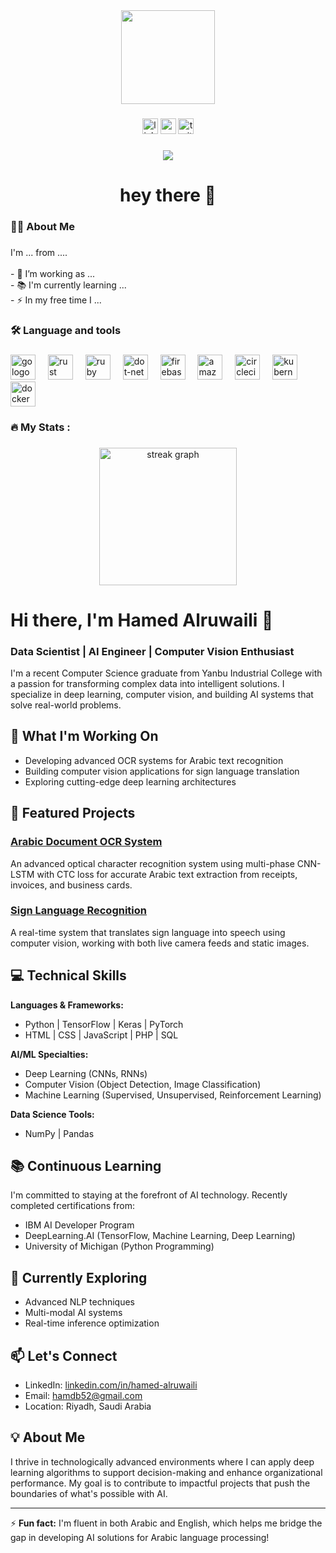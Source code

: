 <div align="center">
  <img height="150" src="https://media.giphy.com/media/M9gbBd9nbDrOTu1Mqx/giphy.gif"  />
</div>

###

<div align="center">
  <img src="https://img.shields.io/static/v1?message=LinkedIn&logo=linkedin&label=&color=0077B5&logoColor=white&labelColor=&style=for-the-badge" height="25" alt="linkedin logo"  />
  <img src="https://img.shields.io/static/v1?message=Youtube&logo=youtube&label=&color=FF0000&logoColor=white&labelColor=&style=for-the-badge" height="25" alt="youtube logo"  />
  <img src="https://img.shields.io/static/v1?message=Twitter&logo=twitter&label=&color=1DA1F2&logoColor=white&labelColor=&style=for-the-badge" height="25" alt="twitter logo"  />
</div>

###

<div align="center">
  <img src="https://visitor-badge.laobi.icu/badge?page_id=maurodesouza.maurodesouza&"  />
</div>

###

<h1 align="center">hey there 👋</h1>

###

<h3 align="left">👩‍💻  About Me</h3>

###

<p align="left">I'm ... from ....<br><br>- 🔭 I’m working as ...<br>- 📚 I'm currently learning ...<br>- ⚡ In my free time I ...</p>

###

<h3 align="left">🛠 Language and tools</h3>

###

<div align="left">
  <img src="https://cdn.jsdelivr.net/gh/devicons/devicon/icons/go/go-original-wordmark.svg" height="40" alt="go logo"  />
  <img width="12" />
  <img src="https://cdn.jsdelivr.net/gh/devicons/devicon/icons/rust/rust-original.svg" height="40" alt="rust logo"  />
  <img width="12" />
  <img src="https://cdn.jsdelivr.net/gh/devicons/devicon/icons/ruby/ruby-plain-wordmark.svg" height="40" alt="ruby logo"  />
  <img width="12" />
  <img src="https://cdn.jsdelivr.net/gh/devicons/devicon/icons/dot-net/dot-net-plain-wordmark.svg" height="40" alt="dot-net logo"  />
  <img width="12" />
  <img src="https://cdn.jsdelivr.net/gh/devicons/devicon/icons/firebase/firebase-plain-wordmark.svg" height="40" alt="firebase logo"  />
  <img width="12" />
  <img src="https://cdn.jsdelivr.net/gh/devicons/devicon/icons/amazonwebservices/amazonwebservices-line-wordmark.svg" height="40" alt="amazonwebservices logo"  />
  <img width="12" />
  <img src="https://cdn.jsdelivr.net/gh/devicons/devicon/icons/circleci/circleci-plain.svg" height="40" alt="circleci logo"  />
  <img width="12" />
  <img src="https://cdn.jsdelivr.net/gh/devicons/devicon/icons/kubernetes/kubernetes-plain.svg" height="40" alt="kubernetes logo"  />
  <img width="12" />
  <img src="https://cdn.jsdelivr.net/gh/devicons/devicon/icons/docker/docker-plain-wordmark.svg" height="40" alt="docker logo"  />
</div>

###

<h3 align="left">🔥   My Stats :</h3>

###

<div align="center">
  <img src="https://streak-stats.demolab.com?user=maurodesouza&locale=en&mode=daily&theme=dark&hide_border=false&border_radius=5&order=3" height="220" alt="streak graph"  />
</div>

###
# Hi there, I'm Hamed Alruwaili 👋

### Data Scientist | AI Engineer | Computer Vision Enthusiast

I'm a recent Computer Science graduate from Yanbu Industrial College with a passion for transforming complex data into intelligent solutions. I specialize in deep learning, computer vision, and building AI systems that solve real-world problems.

## 🔭 What I'm Working On

- Developing advanced OCR systems for Arabic text recognition
- Building computer vision applications for sign language translation
- Exploring cutting-edge deep learning architectures

## 🚀 Featured Projects

### [Arabic Document OCR System](https://github.com/HAMEDB52/Optical-Character-Recognition)
An advanced optical character recognition system using multi-phase CNN-LSTM with CTC loss for accurate Arabic text extraction from receipts, invoices, and business cards.

### [Sign Language Recognition](https://github.com/HAMEDB52/hand_sign)
A real-time system that translates sign language into speech using computer vision, working with both live camera feeds and static images.

## 💻 Technical Skills

**Languages & Frameworks:**
- Python | TensorFlow | Keras | PyTorch
- HTML | CSS | JavaScript | PHP | SQL

**AI/ML Specialties:**
- Deep Learning (CNNs, RNNs)
- Computer Vision (Object Detection, Image Classification)
- Machine Learning (Supervised, Unsupervised, Reinforcement Learning)

**Data Science Tools:**
- NumPy | Pandas

## 📚 Continuous Learning

I'm committed to staying at the forefront of AI technology. Recently completed certifications from:
- IBM AI Developer Program
- DeepLearning.AI (TensorFlow, Machine Learning, Deep Learning)
- University of Michigan (Python Programming)

## 🌱 Currently Exploring

- Advanced NLP techniques
- Multi-modal AI systems
- Real-time inference optimization

## 📫 Let's Connect

- LinkedIn: [linkedin.com/in/hamed-alruwaili](https://linkedin.com/in/hamed-alruwaili)
- Email: hamdb52@gmail.com
- Location: Riyadh, Saudi Arabia

## 💡 About Me

I thrive in technologically advanced environments where I can apply deep learning algorithms to support decision-making and enhance organizational performance. My goal is to contribute to impactful projects that push the boundaries of what's possible with AI.

---

⚡ **Fun fact:** I'm fluent in both Arabic and English, which helps me bridge the gap in developing AI solutions for Arabic language processing!
